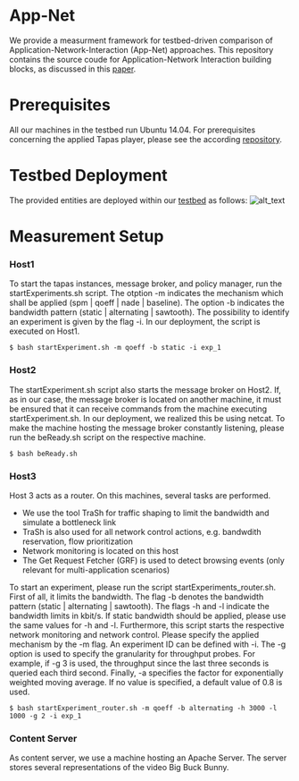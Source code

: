 # App-Net

We provide a measurment framework for testbed-driven comparison of Application-Network-Interaction (App-Net) approaches. This repository contains the source coude for Application-Network Interaction building blocks, as discussed in this [paper](https://github.com/ldecicco/tapas). 

# Prerequisites
All our machines in the testbed run Ubuntu 14.04. 
For prerequisites concerning the applied Tapas player, please see the according [repository]( http://ieeexplore.ieee.org/abstract/document/7810252/). 

# Testbed Deployment
The provided entities are deployed within our [testbed](https://github.com/lsinfo3/App-Net/blob/master/BACKGROUND.md) as follows:
![alt_text](https://github.com/lsinfo3/App-Net/blob/master/illustrations/deployment.PNG)

# Measurement Setup
### Host1
To start the tapas instances, message broker, and policy manager, run the startExperiments.sh script. 
The otption -m indicates the mechanism which shall be applied (spm | qoeff | nade | baseline).
The option -b indicates the bandwidth pattern (static | alternating | sawtooth). 
The possibility to identify an experiment is given by the flag -i. In our deployment, the script is executed on Host1. 
```
$ bash startExperiment.sh -m qoeff -b static -i exp_1
```
### Host2
The startExperiment.sh script also starts the message broker on Host2. 
If, as in our case, the message broker is located on another machine, it must be ensured that it can receive commands from the machine executing startExperiment.sh. In our deployment, we realized this be using netcat. To make the machine hosting the message broker constantly listening, please run the beReady.sh script on the respective machine. 
```
$ bash beReady.sh 
```

### Host3
Host 3 acts as a router. 
On this machines, several tasks are performed. 
* We use the tool TraSh for traffic shaping to limit the bandwidth and simulate a bottleneck link
* TraSh is also used for all network control actions, e.g. bandwdith reservation, flow prioritization
* Network monitoring is located on this host
* The Get Request Fetcher (GRF) is used to detect browsing events (only relevant for multi-application scenarios)

To start an experiment, please run the script startExperiments_router.sh. First of all, it limits the bandwidth. The flag -b denotes the bandwidth pattern (static | alternating | sawtooth). The flags -h and -l indicate the bandwidth limits in kbit/s. If static bandwidth should be applied, please use the same values for -h and -l. Furthermore, this script starts the respective network monitoring and network control. Please specify the applied mechanism by the -m flag. An experiment ID can be defined with -i. The -g option is used to specify the granularity for throughput probes. For example, if -g 3 is used, the throughput since the last three seconds is queried each third second. Finally, -a specifies the factor for exponentially weighted moving average. If no value is specified, a default value of 0.8 is used.
```
$ bash startExperiment_router.sh -m qoeff -b alternating -h 3000 -l 1000 -g 2 -i exp_1
```
### Content Server
As content server, we use a machine hosting an Apache Server. The server stores several representations of the video Big Buck Bunny.
